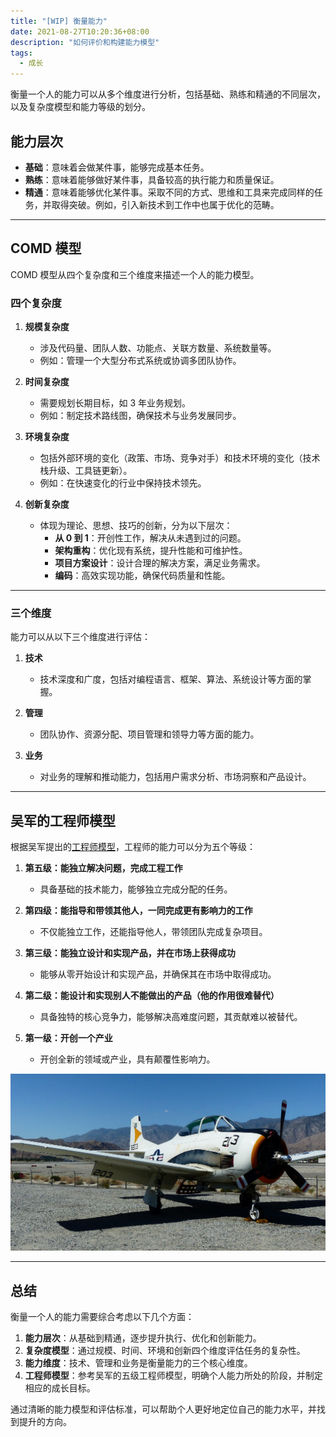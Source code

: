 ```yaml
---
title: "[WIP] 衡量能力"
date: 2021-08-27T10:20:36+08:00
description: "如何评价和构建能力模型"
tags:
  - 成长
---
```


衡量一个人的能力可以从多个维度进行分析，包括基础、熟练和精通的不同层次，以及复杂度模型和能力等级的划分。

## **能力层次**

- **基础**：意味着会做某件事，能够完成基本任务。
- **熟练**：意味着能够做好某件事，具备较高的执行能力和质量保证。
- **精通**：意味着能够优化某件事。采取不同的方式、思维和工具来完成同样的任务，并取得突破。例如，引入新技术到工作中也属于优化的范畴。

---

## **COMD 模型**

COMD 模型从四个复杂度和三个维度来描述一个人的能力模型。

### **四个复杂度**

1. **规模复杂度**  
   - 涉及代码量、团队人数、功能点、关联方数量、系统数量等。
   - 例如：管理一个大型分布式系统或协调多团队协作。

2. **时间复杂度**  
   - 需要规划长期目标，如 3 年业务规划。
   - 例如：制定技术路线图，确保技术与业务发展同步。

3. **环境复杂度**  
   - 包括外部环境的变化（政策、市场、竞争对手）和技术环境的变化（技术栈升级、工具链更新）。
   - 例如：在快速变化的行业中保持技术领先。

4. **创新复杂度**  
   - 体现为理论、思想、技巧的创新，分为以下层次：
     - **从 0 到 1**：开创性工作，解决从未遇到过的问题。
     - **架构重构**：优化现有系统，提升性能和可维护性。
     - **项目方案设计**：设计合理的解决方案，满足业务需求。
     - **编码**：高效实现功能，确保代码质量和性能。

---

### **三个维度**

能力可以从以下三个维度进行评估：

1. **技术**  
   - 技术深度和广度，包括对编程语言、框架、算法、系统设计等方面的掌握。

2. **管理**  
   - 团队协作、资源分配、项目管理和领导力等方面的能力。

3. **业务**  
   - 对业务的理解和推动能力，包括用户需求分析、市场洞察和产品设计。

---

## **吴军的工程师模型**

根据吴军提出的[工程师模型](https://www.cnblogs.com/jsjwk/p/10954650.html)，工程师的能力可以分为五个等级：

1. **第五级：能独立解决问题，完成工程工作**  
   - 具备基础的技术能力，能够独立完成分配的任务。

2. **第四级：能指导和带领其他人，一同完成更有影响力的工作**  
   - 不仅能独立工作，还能指导他人，带领团队完成复杂项目。

3. **第三级：能独立设计和实现产品，并在市场上获得成功**  
   - 能够从零开始设计和实现产品，并确保其在市场中取得成功。

4. **第二级：能设计和实现别人不能做出的产品（他的作用很难替代）**  
   - 具备独特的核心竞争力，能够解决高难度问题，其贡献难以被替代。

5. **第一级：开创一个产业**  
   - 开创全新的领域或产业，具有颠覆性影响力。

![工程师能力模型](image.png)

---

## **总结**

衡量一个人的能力需要综合考虑以下几个方面：
1. **能力层次**：从基础到精通，逐步提升执行、优化和创新能力。
2. **复杂度模型**：通过规模、时间、环境和创新四个维度评估任务的复杂性。
3. **能力维度**：技术、管理和业务是衡量能力的三个核心维度。
4. **工程师模型**：参考吴军的五级工程师模型，明确个人能力所处的阶段，并制定相应的成长目标。

通过清晰的能力模型和评估标准，可以帮助个人更好地定位自己的能力水平，并找到提升的方向。